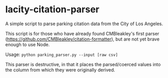 # lacity-citation-parser
A simple script to parse parking citation data from the City of Los Angeles.

This script is for those who have already found CMBleakley's first parser (https://github.com/CMBleakley/citation-formatter), but are not yet brave enough to use Node.

Usage:
`python parking_parser.py --input [raw csv]`

This parser is destructive, in that it places the parsed/coerced values into the column from which they were originally derived.
